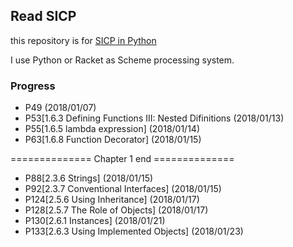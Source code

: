 ## Read SICP

this repository is for [SICP in Python](https://www.gitbook.com/book/wizardforcel/sicp-in-python/details)

I use Python or Racket as Scheme processing system.

### Progress

- P49 (2018/01/07)
- P53[1.6.3 Defining Functions III: Nested Difinitions (2018/01/13)
- P55[1.6.5 lambda expression] (2018/01/14)
- P63[1.6.8 Function Decorator] (2018/01/15)

============== Chapter 1 end ==============

- P88[2.3.6 Strings] (2018/01/15)
- P92[2.3.7 Conventional Interfaces] (2018/01/15)
- P124[2.5.6 Using Inheritance] (2018/01/17)
- P128[2.5.7 The Role of Objects] (2018/01/17)
- P130[2.6.1 Instances] (2018/01/21)
- P133[2.6.3 Using Implemented Objects] (2018/01/23)
